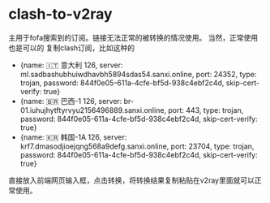 # clash-to-v2ray
主用于fofa搜索到的订阅。链接无法正常的被转换的情况使用。
当然，正常使用也是可以的
复制clash订阅，比如这种的
 - {name: 🇮🇹 意大利 126, server: ml.sadbashubhuiwdhavbh5894sdas54.sanxi.online, port: 24352, type: trojan, password: 844f0e05-611a-4cfe-bf5d-938c4ebf2c4d, skip-cert-verify: true}
  - {name: 🇧🇷 巴西-1 126, server: br-01.iuhujhytftyrvyu2156496889.sanxi.online, port: 443, type: trojan, password: 844f0e05-611a-4cfe-bf5d-938c4ebf2c4d, skip-cert-verify: true}
  - {name: 🇰🇷 韩国-1A 126, server: krf7.dmasodjioejqng568a9defg.sanxi.online, port: 23704, type: trojan, password: 844f0e05-611a-4cfe-bf5d-938c4ebf2c4d, skip-cert-verify: true}

直接放入前端网页输入框，点击转换，将转换结果复制粘贴在v2ray里面就可以正常使用。

